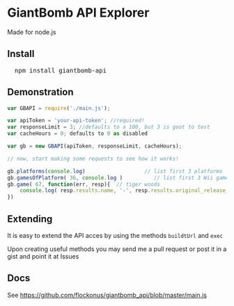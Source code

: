 # GiantBomb API Explorer

Made for node.js

## Install

<pre>
  npm install giantbomb-api
</pre>

## Demonstration

```javascript
var GBAPI = require('./main.js');

var apiToken = 'your-api-token'; //required!
var responseLimit = 3; //defaults to a 100, but 3 is goot to test
var cacheHours = 0; defaults to 0 as disabled

var gb = new GBAPI(apiToken, responseLimit, cacheHours);

// now, start making some requests to see how it works!

gb.platforms(console.log)                   // list first 3 platforms
gb.gamesOfPlatform( 36, console.log )          // list first 3 Wii games
gb.game( 67, function(err, resp){  // tiger woods
	console.log( resp.results.name, '-', resp.results.original_release_date )
})
```

## Extending

It is easy to extend the API acces by using the methods `buildtUrl` and `exec`

Upon creating useful methods you may send me a pull request or post it in a gist and point it at Issues

## Docs

See https://github.com/flockonus/giantbomb_api/blob/master/main.js